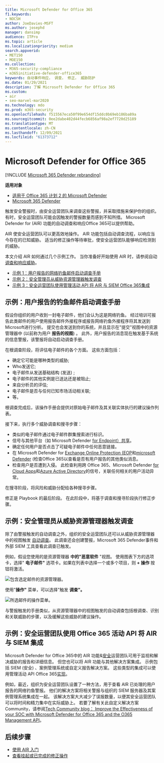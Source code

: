 ```yaml
---
title: Microsoft Defender for Office 365
f1.keywords:
- NOCSH
author: JoeDavies-MSFT
ms.author: josephd
manager: dansimp
audience: ITPro
ms.topic: article
ms.localizationpriority: medium
search.appverid:
- MET150
- MOE150
ms.collection:
- M365-security-compliance
- m365initiative-defender-office365
keywords: 自动事件响应， 调查， 修正， 威胁防护
ms.date: 01/29/2021
description: 了解 Microsoft Defender for Office 365
ms.custom:
- air
- seo-marvel-mar2020
ms.technology: mdo
ms.prod: m365-security
ms.openlocfilehash: f515567eca50f99e654df15ddc0b69eb186ba89a
ms.sourcegitcommit: 0ee2dabe402d44fecb6856af98a2ef7720d25189
ms.translationtype: MT
ms.contentlocale: zh-CN
ms.lasthandoff: 12/09/2021
ms.locfileid: "61373712"
---
```

# <a name="how-automated-investigation-and-response-works-in-microsoft-defender-for-office-365"></a>Microsoft Defender for Office 365

[!INCLUDE [Microsoft 365 Defender rebranding](../includes/microsoft-defender-for-office.md)]

**适用对象**
- [适用于 Office 365 计划 2 的 Microsoft Defender](defender-for-office-365.md)
- [Microsoft 365 Defender](../defender/microsoft-365-defender.md)

触发安全警报时，由安全运营团队来调查这些警报，并采取措施来保护你的组织。 有时，安全运营团队可能会因触发的警报数量而感到不知所措。 Microsoft Defender for (AIR) 功能的自动调查和响应Office 365可以提供帮助。

AIR 使安全运营团队可以更高效地操作。 AIR 功能包括自动调查流程，以响应当今存在的已知威胁。 适当的修正操作等待审批，使安全运营团队能够响应检测到的威胁。

本文介绍 AIR 如何通过几个示例工作。 当你准备好开始使用 AIR 时，请参阅自动 [调查和响应威胁](office-365-air.md)。

- [示例 1：用户报告的网络钓鱼邮件启动调查手册](#example-a-user-reported-phish-message-launches-an-investigation-playbook)
- [示例 2：安全管理员从威胁资源管理器触发调查](#example-a-security-administrator-triggers-an-investigation-from-threat-explorer)
- [示例 3：安全运营团队使用管理活动 API 将 AIR 与 SIEM Office 365集成](#example-a-security-operations-team-integrates-air-with-their-siem-using-the-office-365-management-activity-api)

## <a name="example-a-user-reported-phish-message-launches-an-investigation-playbook"></a>示例：用户报告的钓鱼邮件启动调查手册

假设你组织的用户收到一封电子邮件，他们会认为这是网络钓鱼。 经过培训可报告此类邮件的用户使用报告邮件外接程序或[](enable-the-report-message-add-in.md)报告网络钓鱼外接程序将其发送到 Microsoft[](enable-the-report-phish-add-in.md)进行分析。 提交也会发送到你的系统，并且显示在"提交"视图中的资源管理器中 (以前称为用户 **报告的视图**) 。 此外，用户报告的消息现在触发基于系统的信息警报，该警报将自动启动调查手册。

在根调查阶段，将评估电子邮件的各个方面。 这些方面包括：

- 确定它可能是哪种类型的威胁;
- Who发送它;
- 电子邮件从发送基础结构 (发送) ;
- 电子邮件的其他实例是已送达还是被阻止;
- 来自分析员的评估;
- 电子邮件是否与任何已知市场活动相关联;
- 等。

根调查完成后，该操作手册会提供对原始电子邮件及其关联实体执行的建议操作列表。

接下来，执行多个威胁调查和搜寻步骤：

- 类似的电子邮件通过电子邮件群集搜索进行标识。
- 信号与其他平台（如 Microsoft Defender [for Endpoint）共享](/windows/security/threat-protection/microsoft-defender-atp/microsoft-defender-advanced-threat-protection)。
- 确定任何用户是否点击了可疑电子邮件中任何恶意链接。
- 在 Microsoft Defender for [Exchange Online Protection (EOP](exchange-online-protection-overview.md)和[microsoft Defender](defender-for-office-365.md) (检查Office 365以查看是否有用户报告的其他类似消息。
- 检查用户是否遭到入侵。 此检查利用跨 Office 365、Microsoft Defender [for Cloud Apps](/cloud-app-security)和[Azure Active Directory](/azure/active-directory)的信号，关联任何相关的用户活动异常。

在搜寻阶段，将风险和威胁分配给各种搜寻步骤。

修正是 Playbook 的最后阶段。 在此阶段中，将基于调查和搜寻阶段执行修正步骤。

## <a name="example-a-security-administrator-triggers-an-investigation-from-threat-explorer"></a>示例：安全管理员从威胁资源管理器触发调查

除了由警报触发的自动调查之外，组织的安全运营团队还可以从威胁资源管理器 中的视图触发 [自动调查](threat-explorer.md)。  此调查还会创建警报，Microsoft 365 Defender事件和外部 SIEM 工具查看此调查已触发。

例如，假设您使用的是资源管理器 **中的"恶意软件** "视图。 使用图表下方的选项卡，选择" **电子邮件"** 选项卡。如果在列表中选择一个或多个项目，则 **+ 操作** 按钮将激活。

![包含选定邮件的资源管理器。](../../media/Explorer-Malware-Email-ActionsInvestigate.png)

使用"**操作"** 菜单，可以选择"触发 **调查"。**

![所选邮件的操作菜单。](../../media/explorer-malwareview-selectedemails-actions.jpg)

与警报触发的手册类似，从资源管理器中的视图触发的自动调查包括根调查、识别和关联威胁的步骤，以及缓解这些威胁的建议操作。

## <a name="example-a-security-operations-team-integrates-air-with-their-siem-using-the-office-365-management-activity-api"></a>示例：安全运营团队使用 Office 365 活动 API 将 AIR 与 SIEM 集成

Microsoft Defender for Office 365中的 AIR 功能&[安全](air-view-investigation-results.md)运营团队可用于监视和解决威胁的报告和详细信息。 但您也可以将 AIR 功能与其他解决方案集成。 示例包括 SIEM (安全) 、案例管理系统或自定义报告解决方案。 这些类型的集成可以使用管理活动 API Office 365[实现](/office/office-365-management-api/office-365-management-activity-api-reference)。

例如，最近，组织为安全运营团队设置了一种方法，用于查看 AIR 已处理的用户报告的网络钓鱼警报。 他们的解决方案将相关警报与组织的 SIEM 服务器及其案例管理系统集成在一起。 该解决方案大大减少了误报数量，以便其安全运营团队可以将时间和精力集中在实际威胁上。 若要了解有关此自定义解决方案Community，请参阅[Tech Community blog： Improve the Effectiveness of your SOC with Microsoft Defender for Office 365 and the O365 Management API](https://techcommunity.microsoft.com/t5/microsoft-security-and/improve-the-effectiveness-of-your-soc-with-office-365-atp-and/ba-p/1525185)。

## <a name="next-steps"></a>后续步骤

- [使用 AIR 入门](office-365-air.md)
- [查看挂起或已完成的修正操作](air-review-approve-pending-completed-actions.md)
